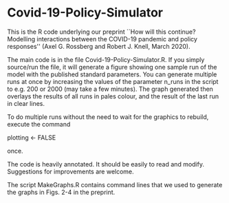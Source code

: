 # Covid-19-Policy-Simulator

This is the R code underlying our preprint ``How will this continue? Modelling interactions between the COVID-19 pandemic and policy responses'' (Axel G. Rossberg and Robert J. Knell, March 2020).

The main code is in the file Covid-19-Policy-Simulator.R. If you simply source/run the file, it will generate a figure showing one sample run of the model with the published standard parameters. You can generate multiple runs at once by increasing the values of the parameter n_runs in the script to e.g. 200 or 2000 (may take a few minutes). The graph generated then overlays the results of all runs in pales colour, and the result of the last run in clear lines.

To do multiple runs without the need to wait for the graphics to rebuild, execute the command 

  plotting <- FALSE
  
once.

The code is heavily annotated. It should be easily to read and modify. Suggestions for improvements are welcome.

The script MakeGraphs.R contains command lines that we used to generate the graphs in Figs. 2-4 in the preprint.


